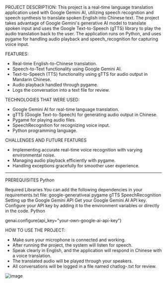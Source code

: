 PROJECT DESCRIPTION:
This project is a real-time language translation application used with Google Gemini AI, utilizing speech recognition and speech synthesis to translate spoken English into Chinese text. The project takes advantage of Google Gemini's generative AI model to translate spoken input and uses the Google Text-to-Speech (gTTS) library to play the audio translation back to the user. The application runs on Python, and uses pygame for handling audio playback and speech_recognition for capturing voice input.

FEATURES:
* Real-time English-to-Chinese translation.
* Speech-to-Text functionality using Google Gemini AI.
* Text-to-Speech (TTS) functionality using gTTS for audio output in Mandarin Chinese.
* Audio playback handled through pygame.
* Logs the conversation into a text file for review.

TECHNOLOGIES THAT WERE USED:
* Google Gemini AI for real-time language translation.
* gTTS (Google Text-to-Speech) for generating audio output in Chinese.
* Pygame for playing audio files.
* SpeechRecognition for recognizing voice input.
* Python programming language.

CHALLENGES AND FUTURE FEATURES
* Implementing accurate real-time voice recognition with varying environmental noise.
* Managing audio playback efficiently with pygame.
* Handling exceptions gracefully for smoother user experience.

*******
PREREQUISITES
Python 

Required Libraries
You can add the following dependencies in your requirements.txt file:
google-generativeai
pygame
gTTS
SpeechRecognition
Setting up the Google Gemini API
Get your Google Gemini AI API key.
Configure your API key by adding it to the environment variables or directly in the code.
Python

genai.configure(api_key="your-own-google-ai-api-key")

HOW TO USE THE PROJECT:
* Make sure your microphone is connected and working.
* After running the project, the system will listen for speech.
* Speak clearly in English, and the application will respond in Chinese with a voice translation.
* The translated audio will be played through your speakers.
* All conversations will be logged in a file named chatlog-<date>.txt for review.


![image](https://github.com/italia713/GoogleGenerativeAILanguageTranslator/assets/68444573/e57fa261-c723-4503-a5a6-56137f3d7a92)

